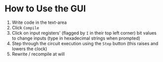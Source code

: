 # How to Use the GUI

1. Write code in the text-area
2. Click `Compile`
3. Click on input registers' (flagged by `I` in their top left corner) bit values to change inputs (type in hexadecimal strings when prompted)
4. Step through the circuit execution using the `Step` button (this raises and lowers the clock)
5. Rewrite / recompile at will
